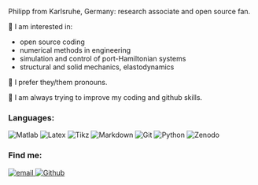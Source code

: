 Philipp from Karlsruhe, Germany: research associate and open source fan.

🤔 I am interested in:
- open source coding
- numerical methods in engineering
- simulation and control of port-Hamiltonian systems
- structural and solid mechanics, elastodynamics

💬 I prefer they/them pronouns.


🔭 I am always trying to improve my coding and github skills.


### Languages:
![Matlab](https://img.shields.io/badge/-Matlab-blue)
![Latex](https://img.shields.io/badge/-LaTeX-008080?&logo=LaTeX&?style=plastic)
![Tikz](https://img.shields.io/badge/-TikZ-000000?&?style=plastic)
![Markdown](https://img.shields.io/badge/-Markdown-000000?&logo=Markdown)
![Git](https://img.shields.io/badge/-Git-F05032?&logo=Git&logoColor=fff)
![Python](https://img.shields.io/badge/-Python-4B8BBE?&logo=Python&logoColor=fff)
![Zenodo](https://img.shields.io/badge/-Zenodo-1682D4)


### Find me:

<p>
  <a href="mailto:philipp.kinon@kit.edu">
    <img alt="email" src="https://img.shields.io/badge/email-me-red?style=for-the-badge" />
  </a>
  <a href="https://github.com/philipplk">
    <img alt="Github" src="https://img.shields.io/badge/GitHub-%2312100E.svg?&style=for-the-badge&logo=Github&logoColor=white" />
  </a>
</p>

<!--
**philipplk/philipplk** is a ✨ _special_ ✨ repository because its `README.md` (this file) appears on your GitHub profile.

Here are some ideas to get you started:

- 🔭 I’m currently working on ...
-  I’m currently learning ...
- 👯 I’m looking to collaborate on ...
- 🤔 I’m looking for help with ...
- 💬 Ask me about ...
- 📫 How to reach me: ...
- 😄 Pronouns: ...
- ⚡ Fun fact: ...
-->
